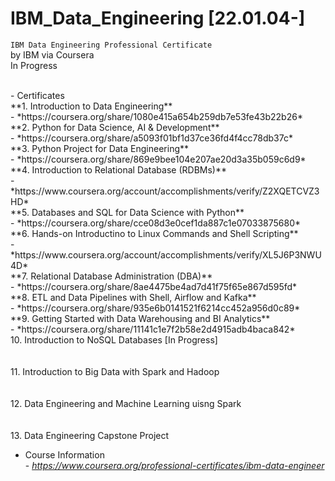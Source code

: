 # IBM_Data_Engineering [22.01.04-]
`IBM Data Engineering Professional Certificate`
<br/>by IBM via Coursera
<br/>In Progress

<br/>
- Certificates
<br/> **1. Introduction to Data Engineering**
<br/>- *https://coursera.org/share/1080e415a654b259db7e53fe43b22b26*
<br/> **2. Python for Data Science, AI & Development**
<br/>- *https://coursera.org/share/a5093f01bf1d37ce36fd4f4cc78db37c*
<br/> **3. Python Project for Data Engineering**
<br/>- *https://coursera.org/share/869e9bee104e207ae20d3a35b059c6d9*
<br/> **4. Introduction to Relational Database (RDBMs)**
<br/>- *https://www.coursera.org/account/accomplishments/verify/Z2XQETCVZ3HD*
<br/> **5. Databases and SQL for Data Science with Python**
<br/>- *https://coursera.org/share/cce08d3e0cef1da887c1e07033875680*
<br/> **6. Hands-on Introductino to Linux Commands and Shell Scripting**
<br/>- *https://www.coursera.org/account/accomplishments/verify/XL5J6P3NWU4D*
<br/> **7. Relational Database Administration (DBA)**
<br/>- *https://coursera.org/share/8ae4475be4ad7d41f75f65e867d595fd*
<br/> **8. ETL and Data Pipelines with Shell, Airflow and Kafka**
<br/>- *https://coursera.org/share/935e6b0141521f6214cc452a956d0c89*
<br/> **9. Getting Started with Data Warehousing and BI Analytics**
<br/>- *https://coursera.org/share/11141c1e7f2b58e2d4915adb4baca842*
<br/> 10. Introduction to NoSQL Databases [In Progress]
<br/><br/>
<br/> 11. Introduction to Big Data with Spark and Hadoop
<br/><br/>
<br/> 12. Data Engineering and Machine Learning uisng Spark
<br/><br/>
<br/> 13. Data Engineering Capstone Project
<br/>

- Course Information
<BR/>- *https://www.coursera.org/professional-certificates/ibm-data-engineer*

